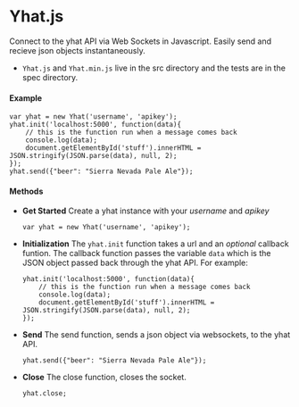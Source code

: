 Yhat.js
===================

Connect to the yhat API via Web Sockets in Javascript. Easily send and recieve
json objects instantaneously.

- ```Yhat.js``` and ```Yhat.min.js``` live in the src directory and the tests are in the spec directory.


#### Example
```
var yhat = new Yhat('username', 'apikey');
yhat.init('localhost:5000', function(data){
    // this is the function run when a message comes back
    console.log(data);
    document.getElementById('stuff').innerHTML = JSON.stringify(JSON.parse(data), null, 2);
});
yhat.send({"beer": "Sierra Nevada Pale Ale"});
```

#### Methods

- **Get Started**
    Create a yhat instance with your *username* and *apikey* 
    
    ```
    var yhat = new Yhat('username', 'apikey');
    ```

- **Initialization**
    The ```yhat.init``` function takes a url and an *optional* callback
    funtion. The callback function passes the variable ```data``` which is the
    JSON object passed back through the yhat API. For example:

    ```
    yhat.init('localhost:5000', function(data){
        // this is the function run when a message comes back
        console.log(data);
        document.getElementById('stuff').innerHTML = JSON.stringify(JSON.parse(data), null, 2);
    });
    ```

- **Send**
    The send function, sends a json object via websockets, to the yhat API. 

    ```
    yhat.send({"beer": "Sierra Nevada Pale Ale"});
    ```

- **Close**
    The close function, closes the socket.

    ```
    yhat.close;
    ```



